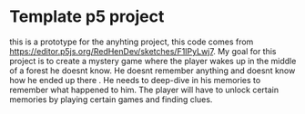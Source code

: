 # Template p5 project

this is a prototype for the anyhting project, this code comes from
https://editor.p5js.org/RedHenDev/sketches/F1IPyLwj7.
My goal for this project is to create a mystery game where the player wakes up in the middle of a forest he doesnt know. He doesnt remember anything and doesnt know how he ended up there . He needs to deep-dive in his memories to remember what happened to him. The player will have to unlock certain memories by playing certain games and finding clues.

